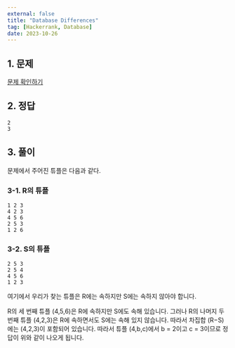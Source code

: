 ```yaml
---
external: false
title: "Database Differences"
tag: [Hackerrank, Database]
date: 2023-10-26
---
```


## 1. 문제

[문제 확인하기](https://www.hackerrank.com/challenges/databases-differences/problem?isFullScreen=true)

## 2. 정답

```textile
2
3
```

## 3. 풀이

문제에서 주어진 튜플은 다음과 같다.

### 3-1. R의 튜플

```textile
1 2 3
4 2 3
4 5 6
2 5 3
1 2 6
```

### 3-2. S의 튜플

```textile
2 5 3
2 5 4
4 5 6
1 2 3
```

여기에서 우리가 찾는 튜플은 R에는 속하지만 S에는 속하지 않아야 합니다.

R의 세 번째 튜플 (4,5,6)은 R에 속하지만 S에도 속해 있습니다. 그러나 R의 나머지 두 번째 튜플 (4,2,3)은 R에 속하면서도 S에는 속해 있지 않습니다.  따라서 차집합 (R−S)에는 (4,2,3)이 포함되어 있습니다.
따라서 튜플 (4,b,c)에서 b = 2이고 c = 3이므로 정답이 위와 같이 나오게 됩니다.
